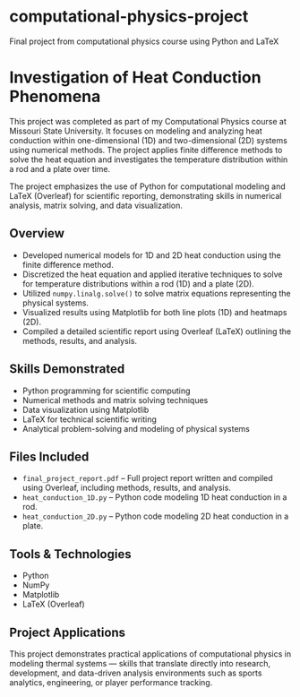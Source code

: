 # computational-physics-project
Final project from computational physics course using Python and LaTeX

# Investigation of Heat Conduction Phenomena

This project was completed as part of my Computational Physics course at Missouri State University. It focuses on modeling and analyzing heat conduction within one-dimensional (1D) and two-dimensional (2D) systems using numerical methods. The project applies finite difference methods to solve the heat equation and investigates the temperature distribution within a rod and a plate over time.

The project emphasizes the use of Python for computational modeling and LaTeX (Overleaf) for scientific reporting, demonstrating skills in numerical analysis, matrix solving, and data visualization.

## Overview
- Developed numerical models for 1D and 2D heat conduction using the finite difference method.
- Discretized the heat equation and applied iterative techniques to solve for temperature distributions within a rod (1D) and a plate (2D).
- Utilized `numpy.linalg.solve()` to solve matrix equations representing the physical systems.
- Visualized results using Matplotlib for both line plots (1D) and heatmaps (2D).
- Compiled a detailed scientific report using Overleaf (LaTeX) outlining the methods, results, and analysis.

## Skills Demonstrated
- Python programming for scientific computing
- Numerical methods and matrix solving techniques
- Data visualization using Matplotlib
- LaTeX for technical scientific writing
- Analytical problem-solving and modeling of physical systems

## Files Included
- `final_project_report.pdf` – Full project report written and compiled using Overleaf, including methods, results, and analysis.
- `heat_conduction_1D.py` – Python code modeling 1D heat conduction in a rod.
- `heat_conduction_2D.py` – Python code modeling 2D heat conduction in a plate.

## Tools & Technologies
- Python  
- NumPy  
- Matplotlib  
- LaTeX (Overleaf)

## Project Applications
This project demonstrates practical applications of computational physics in modeling thermal systems — skills that translate directly into research, development, and data-driven analysis environments such as sports analytics, engineering, or player performance tracking.
